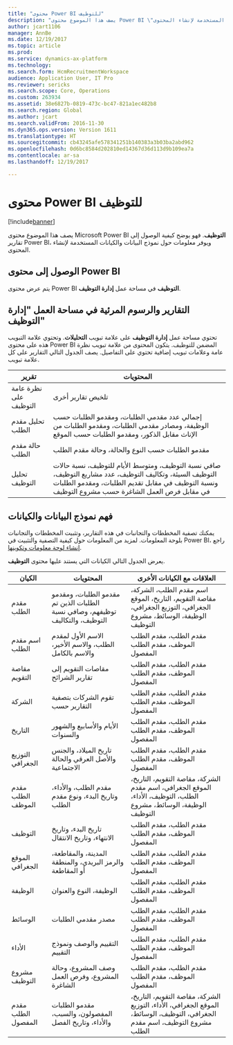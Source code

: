 ```yaml
---
title: "محتوى Power BI للتوظيف"
description: "يصف هذا الموضوع محتوى Power BI \"التوظيف\" فهو يوضح كيفية الوصول إلى التقارير، ويوفر معلومات حول نموذج البيانات والكيانات المستخدمة لإنشاء المحتوى."
author: jcart1106
manager: AnnBe
ms.date: 12/19/2017
ms.topic: article
ms.prod: 
ms.service: dynamics-ax-platform
ms.technology: 
ms.search.form: HcmRecruitmentWorkspace
audience: Application User, IT Pro
ms.reviewer: sericks
ms.search.scope: Core, Operations
ms.custom: 263934
ms.assetid: 38e6827b-0819-473c-bc47-821a1ec482b8
ms.search.region: Global
ms.author: jcart
ms.search.validFrom: 2016-11-30
ms.dyn365.ops.version: Version 1611
ms.translationtype: HT
ms.sourcegitcommit: cb43245afe578341251b140383a3b03ba2abd962
ms.openlocfilehash: 0d6bc8584d202810ed14367d36d113d9b109ea7a
ms.contentlocale: ar-sa
ms.lasthandoff: 12/19/2017

---
```


# <a name="recruiting-power-bi-content"></a>محتوى Power BI للتوظيف

[!include[banner](../includes/banner.md)]

يصف هذا الموضوع محتوى Microsoft Power BI **التوظيف**. فهو يوضح كيفية الوصول إلى تقارير Power BI، ويوفر معلومات حول نموذج البيانات والكيانات المستخدمة لإنشاء المحتوى.

## <a name="accessing-the-power-bi-content"></a>الوصول إلى محتوى Power BI
يتم عرض محتوى Power BI **التوظيف** في مساحة عمل **إدارة التوظيف**. 

## <a name="reports-and-visuals-in-the-recruitment-management-workspace"></a>التقارير والرسوم المرئية في مساحة العمل "إدارة التوظيف"
تحتوي مساحة عمل **إدارة التوظيف** على علامة تبويب **التحليلات**. وتحتوي علامة التبويب هذه على محتوى Power BI المضمن للتوظيف.‬ يتكون المحتوى من علامة تبويب نظرة عامة وعلامات تبويب إضافية تحتوي على التفاصيل. يصف الجدول التالي التقارير على كل علامة تبويب.

| تقرير               | المحتويات |
|----------------------|----------|
| نظرة عامة على التوظيف | تلخيص تقارير أخرى |
| تحليل مقدم الطلب   | إجمالي عدد مقدمي الطلبات، ومقدمو الطلبات حسب الوظيفة، ومصادر مقدمي الطلبات، ومقدمو الطلبات من الإناث مقابل الذكور، ومقدمو الطلبات حسب الموقع |
| حالة مقدم الطلب     | مقدمو الطلبات حسب النوع والحالة، وحالة مقدم الطلب |
| تحليل التوظيف  | صافي نسبة التوظيف، ومتوسط الأيام للتوظيف، نسبة حالات التوظيف السيئة، وتكاليف التوظيف‬، عدد مشاريع التوظيف، ونسبة التوظيف في مقابل تقديم الطلبات، ومقدمو الطلبات في مقابل فرص العمل الشاغرة حسب مشروع التوظيف |

## <a name="understanding-the-data-model-and-entities"></a>فهم نموذج البيانات والكيانات
يمكنك تصفية المخططات والتجانبات في هذه التقارير، وتثبيت المخططات والتجانبات بلوحة المعلومات. لمزيد من المعلومات حول كيفية التصفية والتثبيت في Power BI، راجع [إنشاء لوحة معلومات وتكوينها](https://powerbi.microsoft.com/en-us/guided-learning/powerbi-learning-4-2-create-configure-dashboards).

يعرض الجدول التالي الكيانات التي يستند عليها محتوى **التوظيف**.

| الكيان               | المحتويات                                                         | العلاقات مع الكيانات الأخرى |
|----------------------|------------------------------------------------------------------|-----------------------------------|
| مقدم الطلب            | مقدمو الطلبات، ومقدمو الطلبات الذين تم توظيفهم، وصافي نسبة التوظيف، والتكاليف          | اسم مقدم الطلب، الشركة، مقاصة التقويم‬، التاريخ، الموقع الجغرافي، التوزيع الجغرافي، الوظيفة، الوسائط، مشروع التوظيف |
| اسم مقدم الطلب       | الاسم الأول لمقدم الطلب، والاسم الأخير، والاسم بالكامل                   | مقدم الطلب، مقدم الطلب الموظف، مقدم الطلب المفصول |
| مقاصة التقويم      | مقاصات التقويم إلى تقارير الشرائح                                | مقدم الطلب، مقدم الطلب الموظف، مقدم الطلب المفصول |
| الشركة              | تقوم الشركات بتصفية التقارير حسب                                   | مقدم الطلب، مقدم الطلب الموظف، مقدم الطلب المفصول |
| التاريخ                 | الأيام والأسابيع والشهور والسنوات                                   | مقدم الطلب، مقدم الطلب الموظف، مقدم الطلب المفصول |
| التوزيع الجغرافي         | تاريخ الميلاد، والجنس والأصل العرقي والحالة الاجتماعية         | مقدم الطلب، مقدم الطلب الموظف، مقدم الطلب المفصول |
| مقدم الطلب الموظف   | مقدم الطلب، والأداء، وتاريخ البدء، ونوع مقدم الطلب           | الشركة، مقاصة التقويم‬، التاريخ، الموقع الجغرافي، اسم مقدم الطلب، التوظيف، الأداء، الوظيفة، الوسائط، مشروع التوظيف |
| التوظيف           | تاريخ البدء، وتاريخ الانتهاء، وتاريخ الانتقال                        | مقدم الطلب، مقدم الطلب الموظف، مقدم الطلب المفصول |
| الموقع الجغرافي  | المدينة، والمقاطعة، والرمز البريدي، والمنطقة أو المقاطعة                 | مقدم الطلب، مقدم الطلب الموظف، مقدم الطلب المفصول |
| الوظيفة                  | الوظيفة، النوع والعنوان                                        | مقدم الطلب، مقدم الطلب الموظف، مقدم الطلب المفصول |
| الوسائط                | مصدر مقدمي الطلبات                                             | مقدم الطلب، مقدم الطلب الموظف، مقدم الطلب المفصول |
| الأداء          | التقييم والوصف ونموذج التقييم                            | مقدم الطلب، مقدم الطلب الموظف، مقدم الطلب المفصول |
| مشروع التوظيف  | وصف المشروع، وحالة المشروع، وفرص العمل الشاغرة                | مقدم الطلب، مقدم الطلب الموظف، مقدم الطلب المفصول |
| مقدم الطلب المفصول | مقدمو الطلبات المفصولون، والسبب، والأداء، وتاريخ الفصل | الشركة، مقاصة التقويم‬، التاريخ، الموقع الجغرافي، الأداء، التوزيع الجغرافي، التوظيف، الوسائط، مشروع التوظيف، اسم مقدم الطلب |



